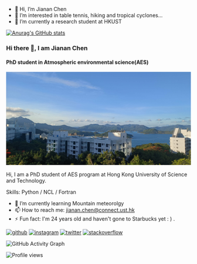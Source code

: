 - 👋 Hi, I’m Jianan Chen
- 👀 I’m interested in table tennis, hiking and tropical cyclones...
- 🌱 I’m currently a research student at HKUST



[![Anurag's GitHub stats](https://github-readme-stats.vercel.app/api?username=JiananChenUST)](https://github.com/anuraghazra/github-readme-stats)

### Hi there 👋, I am Jianan Chen 
#### PhD student in Atmospheric environmental science(AES)
![PhD student in Atmospheric Environmental Science(AES)](https://github.com/JiananChenUST/JiananChenUST/blob/main/HKUST.png)

Hi, I am a PhD student of AES program at Hong Kong University of Science and Technology. 

Skills: Python / NCL / Fortran   

- 🌱 I’m currently learning Mountain meteorolgy  
- 📫 How to reach me: jianan.chen@connect.ust.hk 
- ⚡ Fun fact: I'm 24 years old and haven't gone to Starbucks yet  :  ) . 


[<img src='https://cdn.jsdelivr.net/npm/simple-icons@3.0.1/icons/github.svg' alt='github' height='40'>](https://github.com/JiananChenUST)  [<img src='https://cdn.jsdelivr.net/npm/simple-icons@3.0.1/icons/instagram.svg' alt='instagram' height='40'>](https://www.instagram.com/august_chen_1/)  [<img src='https://cdn.jsdelivr.net/npm/simple-icons@3.0.1/icons/twitter.svg' alt='twitter' height='40'>](https://twitter.com/https://twitter.com/AtmosChen)  [<img src='https://cdn.jsdelivr.net/npm/simple-icons@3.0.1/icons/stackoverflow.svg' alt='stackoverflow' height='40'>](https://stackoverflow.com/users/jianan-chen-hkust)  

![GitHub Activity Graph](https://activity-graph.herokuapp.com/graph?username=JiananChenUST)  

![Profile views](https://gpvc.arturio.dev/JiananChenUST)  



